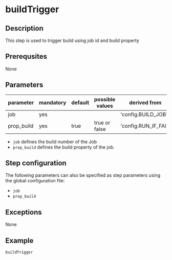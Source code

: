 # buildTrigger

## Description
This step is used to trigger build using job id and build property

## Prerequsites
None

## Parameters

| parameter | mandatory | default | possible values | derived from |
| ----------|-----------|---------|-----------------|--------------|
|job | yes |  | | 'config.BUILD_JOB' |
| prop_build | yes | true |true or false | 'config.RUN_IF_FAIL' |

* `job` defines the build number of the Job
* `prop_build` defines the build property of the job.

## Step configuration
The following parameters can also be specified as step parameters using the global configuration file:

* `job`
* `prop_build`

## Exceptions

None

## Example

```groovy
buildTrigger
```
